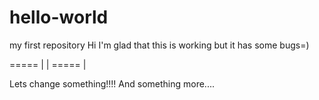 # hello-world
my first repository
Hi I'm glad that this is working but it has some bugs=)


===== |
       |
===== |


Lets change something!!!!
And something more....